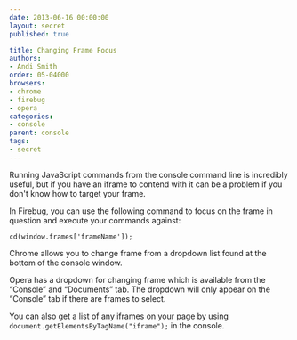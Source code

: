 ```yaml
---
date: 2013-06-16 00:00:00
layout: secret
published: true

title: Changing Frame Focus
authors:
- Andi Smith
order: 05-04000
browsers:
- chrome
- firebug
- opera
categories:
- console
parent: console
tags:
- secret
---
```


<p>Running JavaScript commands from the console command line is incredibly useful, but if you have an iframe to contend with it can be a problem if you don't know how to target your frame.</p>

<p class="firebug">In Firebug, you can use the following command to focus on the frame in question and execute your commands against:</p>
<code class="firebug">cd(window.frames['frameName']);</code>

<p class="chrome">Chrome allows you to change frame from a dropdown list found at the bottom of the console window.</p>

<p class="opera">Opera has a dropdown for changing frame which is available from the “Console” and “Documents” tab. The dropdown will only appear on the “Console” tab if there are frames to select.</p>

<p>You can also get a list of any iframes on your page by using <code>document.getElementsByTagName("iframe");</code> in the console.</p>
